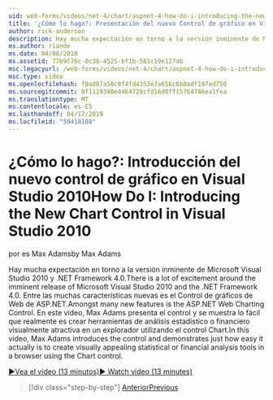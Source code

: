 ```yaml
---
uid: web-forms/videos/net-4/chart/aspnet-4-how-do-i-introducing-the-new-chart-control-in-visual-studio-2010
title: '¿Cómo lo hago?: Presentación del nuevo Control de gráfico en Visual Studio 2010 | Microsoft Docs'
author: rick-anderson
description: Hay mucha expectación en torno a la versión inminente de Microsoft Visual Studio 2010 y .NET Framework 4.0. Entre las muchas características nuevas es ASP.NET...
ms.author: riande
ms.date: 04/08/2010
ms.assetid: 77b9f76c-0c38-4525-bf1b-581c19e127ab
msc.legacyurl: /web-forms/videos/net-4/chart/aspnet-4-how-do-i-introducing-the-new-chart-control-in-visual-studio-2010
msc.type: video
ms.openlocfilehash: f8ad87a50c0f4fd4353e7a656c6b0adf197ed750
ms.sourcegitcommit: 0f1119340e4464720cfd16d0ff15764746ea1fea
ms.translationtype: MT
ms.contentlocale: es-ES
ms.lasthandoff: 04/17/2019
ms.locfileid: "59418188"
---
```

# <a name="how-do-i-introducing-the-new-chart-control-in-visual-studio-2010"></a><span data-ttu-id="dc954-104">¿Cómo lo hago?: Introducción del nuevo control de gráfico en Visual Studio 2010</span><span class="sxs-lookup"><span data-stu-id="dc954-104">How Do I: Introducing the New Chart Control in Visual Studio 2010</span></span>

<span data-ttu-id="dc954-105">por es Max Adams</span><span class="sxs-lookup"><span data-stu-id="dc954-105">by Max Adams</span></span>

<span data-ttu-id="dc954-106">Hay mucha expectación en torno a la versión inminente de Microsoft Visual Studio 2010 y .NET Framework 4.0.</span><span class="sxs-lookup"><span data-stu-id="dc954-106">There is a lot of excitement around the imminent release of Microsoft Visual Studio 2010 and the .NET Framework 4.0.</span></span> <span data-ttu-id="dc954-107">Entre las muchas características nuevas es el Control de gráficos de Web de ASP.NET.</span><span class="sxs-lookup"><span data-stu-id="dc954-107">Amongst many new features is the ASP.NET Web Charting Control.</span></span> <span data-ttu-id="dc954-108">En este vídeo, Max Adams presenta el control y se muestra lo fácil que realmente es crear herramientas de análisis estadístico o financiero visualmente atractiva en un explorador utilizando el control Chart.</span><span class="sxs-lookup"><span data-stu-id="dc954-108">In this video, Max Adams introduces the control and demonstrates just how easy it actually is to create visually appealing statistical or financial analysis tools in a browser using the Chart control.</span></span>

[<span data-ttu-id="dc954-109">&#9654;Vea el vídeo (13 minutos)</span><span class="sxs-lookup"><span data-stu-id="dc954-109">&#9654; Watch video (13 minutes)</span></span>](https://channel9.msdn.com/Blogs/ASP-NET-Site-Videos/aspnet-4-how-do-i-introducing-the-new-chart-control-in-visual-studio-2010)

> [!div class="step-by-step"]
> [<span data-ttu-id="dc954-110">Anterior</span><span class="sxs-lookup"><span data-stu-id="dc954-110">Previous</span></span>](aspnet-4-quick-hit-chart-control.md)
